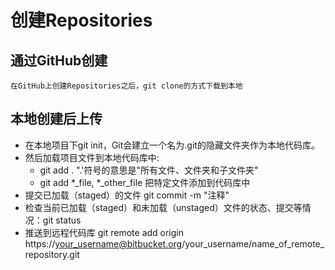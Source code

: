 # 创建Repositories
## 通过GitHub创建
    在GitHub上创建Repositories之后，git clone的方式下载到本地
## 本地创建后上传
- 在本地项目下git init，Git会建立一个名为.git的隐藏文件夹作为本地代码库。
- 然后加载项目文件到本地代码库中:
  - git add . ".'符号的意思是"所有文件、文件夹和子文件夹"
  - git add *_file, *_other_file 把特定文件添加到代码库中
- 提交已加载（staged）的文件 git commit -m "注释"
- 检查当前已加载（staged）和未加载（unstaged）文件的状态、提交等情况：git status
- 推送到远程代码库 git remote add origin https://your_username@bitbucket.org/your_username/name_of_remote_repository.git